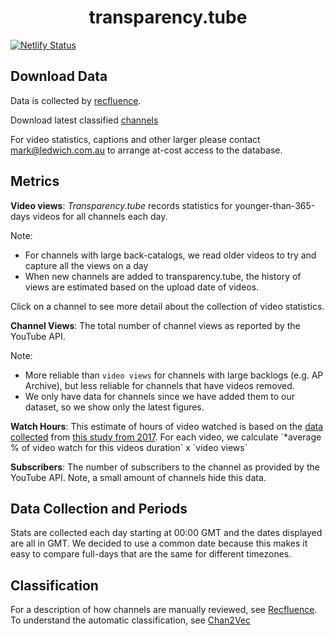 <h1 align="center">
  transparency.tube
</h1>

[![Netlify Status](https://api.netlify.com/api/v1/badges/5c63003a-7edb-41e3-ac4d-221253a66cae/deploy-status)](https://app.netlify.com/sites/laughing-hopper-65d275/deploys)


## Download Data
Data is collected by [recfluence](https://github.com/markledwich2/Recfluence).

Download latest classified [channels](https://ttube.azureedge.net/public/results/ttube_channels.jsonl.gz)

For video statistics, captions and other larger please contact mark@ledwich.com.au to arrange at-cost access to the database.

## Metrics
**Video views**: *Transparency.tube* records statistics for younger-than-365-days videos for all channels each day.

Note:
- For channels with large back-catalogs, we read older videos to try and capture all the views on a day
- When new channels are added to transparency.tube, the history of views are estimated based on the upload date of videos.

Click on a channel to see more detail about the collection of video statistics.

**Channel Views**: The total number of channel views as reported by the YouTube API.

Note: 
- More reliable than `video views` for channels with large backlogs (e.g. AP Archive), but less reliable for channels that have videos removed.
- We only have data for channels since we have added them to our dataset, so we show only the latest figures.

**Watch Hours**: 
This estimate of hours of video watched is based on the [data collected](https://github.com/sTechLab/YouTubeDurationData) from [this study from 2017](https://arxiv.org/pdf/1603.08308.pdf). For each video, we calculate \`*average % of video watch for this videos duration\` x \`video views\`

**Subscribers**: The number of subscribers to the channel as provided by the YouTube API. Note, a small amount of channels hide this data.


## Data Collection and Periods
Stats are collected each day starting at 00:00 GMT and the dates displayed are all in GMT. We decided to use a common date because this makes it easy to compare full-days that are the same for different timezones.

## Classification
For a description of how channels are manually reviewed, see [Recfluence](https://github.com/markledwich2/). 
To understand the automatic classification, see [Chan2Vec](https://github.com/sam-clark/chan2vec#chan2vec)



